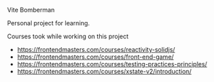 Vite Bomberman

Personal project for learning.

Courses took while working on this project

- https://frontendmasters.com/courses/reactivity-solidjs/
- https://frontendmasters.com/courses/front-end-game/
- https://frontendmasters.com/courses/testing-practices-principles/
- https://frontendmasters.com/courses/xstate-v2/introduction/
